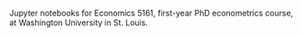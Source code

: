 Jupyter notebooks for Economics 5161, first-year PhD econometrics course, at Washington University in St. Louis. 
